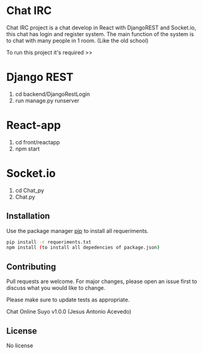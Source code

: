 # Chat IRC
Chat IRC project is a chat develop in React with DjangoREST and Socket.io, this chat has login and register system. The main function of the system is to chat with many people in 1 room. (Like the old school)

To run this project it's required >>

# Django REST

1. cd backend/DjangoRestLogin
2. run manage.py runserver

# React-app

1. cd front/reactapp
2. npm start

# Socket.io

1. cd Chat_py
2. Chat.py

## Installation

Use the package manager [pip](https://pip.pypa.io/en/stable/) to install all requeriments.

```bash
pip install -r requeriments.txt
npm install (to install all depedencies of package.json)
```


## Contributing
Pull requests are welcome. For major changes, please open an issue first to discuss what you would like to change.

Please make sure to update tests as appropriate.

Chat Online Suyo v1.0.0 (Jesus Antonio Acevedo)

## License
No license